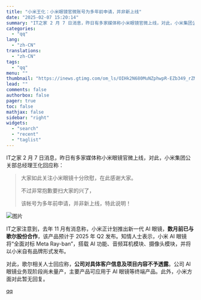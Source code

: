 ```yaml
---
title: "小米王化：小米眼镜官微账号为多年前申请，并非新上线"
date: "2025-02-07 15:20:14"
summary: "IT之家 2 月 7 日消息，昨日有多家媒体称小米眼镜官微上线，对此，小米集团公关部总经理王化回应称..."
categories:
  - "qq"
lang:
  - "zh-CN"
translations:
  - "zh-CN"
tags:
  - "qq"
menu: ""
thumbnail: "https://inews.gtimg.com/om_ls/OIHk2N680MuNZphwpR-EZb349_rZMO3UIKXKlECH20evQAA_640360/0"
lead: ""
comments: false
authorbox: false
pager: true
toc: false
mathjax: false
sidebar: "right"
widgets:
  - "search"
  - "recent"
  - "taglist"
---
```


IT之家 2 月 7 日消息，昨日有多家媒体称小米眼镜官微上线，对此，小米集团公关部总经理王化回应称：

> 大家如此关注小米眼镜十分欣慰，在此感谢大家。
> 
> 不过非常抱歉要扫大家的兴了，
> 
> 该帐号为多年前申请，并非新上线，特此说明！

![图片](https://inews.gtimg.com/om_bt/OG_e3RkRtd8IEwzWQfqq1EurK1hn9Ur3NSZoTZ-xcDptoAA/641)

IT之家注意到，去年 11 月有消息称，小米正计划推出新一代 AI 眼镜，**数月前已与歌尔股份合作**，该产品预计于 2025 年 Q2 发布。知情人士表示，小米 AI 眼镜将“全面对标 Meta Ray-ban”，搭载 AI 功能、音频耳机模块、摄像头模块，并将以小米自有品牌形式发布。

对此，歌尔相关人士回应称，**公司对具体客户信息及项目内容不予透露**。公司 AI 眼镜业务现阶段尚未量产，主要产品可应用于 AI 眼镜等终端产品。此外，小米方面对此暂无回复。

[qq](https://new.qq.com/rain/a/20250207A05ELU00)
